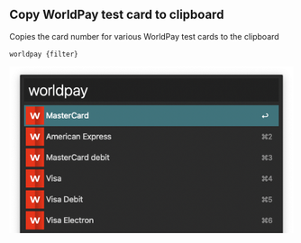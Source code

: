 ## Copy WorldPay test card to clipboard

Copies the card number for various WorldPay test cards to the clipboard

    worldpay {filter}
    
![Copy WorldPay test card to clipboard](../screenshots/worldpay-test-card.png)
